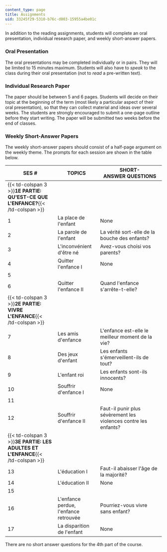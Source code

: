 ```yaml
---
content_type: page
title: Assignments
uid: 33245f29-5310-b76c-d003-15955a4be01c
---
```


In addition to the reading assignments, students will complete an oral presentation, individual research paper, and weekly short-answer papers.

### Oral Presentation

The oral presentations may be completed individually or in pairs. They will be limited to 15 minutes maximum. Students will also have to _speak_ to the class during their oral presentation (not to _read_ a pre-written text).

### Individual Research Paper

The paper should be between 5 and 6 pages. Students will decide on their topic at the beginning of the term (most likely a particular aspect of their oral presentation), so that they can collect material and ideas over several weeks. The students are strongly encouraged to submit a one-page outline before they start writing. The paper will be submitted two weeks before the end of classes.

### Weekly Short-Answer Papers

The weekly short-answer papers should consist of a half-page argument on the weekly theme. The prompts for each session are shown in the table below.

| SES # | TOPICS | SHORT-ANSWER QUESTIONS |
| --- | --- | --- |
| {{< td-colspan 3 >}}**1E PARTIE: QU'EST-CE QUE L'ENFANCE?**{{< /td-colspan >}} |||
| 1 | La place de l'enfant | None |
| 2 | La parole de l'enfant | La vérité sort-elle de la bouche des enfants? |
| 3 | L'inconvénient d'être né | Avez-vous choisi vos parents? |
| 4 | Quitter l'enfance I | None |
| 5 |
| 6 | Quitter l'enfance II | Quand l'enfance s'arrête-t-elle? |
| {{< td-colspan 3 >}}**2E PARTIE: VIVRE L'ENFANCE**{{< /td-colspan >}} |||
| 7 | Les amis d'enfance | L'enfance est-elle le meilleur moment de la vie? |
| 8 | Des jeux d'enfant | Les enfants s'émerveillent-ils de tout? |
| 9 | L'enfant roi | Les enfants sont-ils innocents? |
| 10 | Souffrir d'enfance I | None |
| 11 |
| 12 | Souffrir d'enfance II | Faut-il punir plus sévèrement les violences contre les enfants? |
| {{< td-colspan 3 >}}**3E PARTIE: LES ADULTES ET L'ENFANCE**{{< /td-colspan >}} |||
| 13 | L'éducation I | Faut-il abaisser l'âge de la majorité? |
| 14 | L'éducation II | None |
| 15 |
| 16 | L'enfance perdue, l'enfance retrouvée | Pourriez-vous vivre sans enfant? |
| 17 | La disparition de l'enfant | None 

There are no short answer questions for the 4th part of the course.